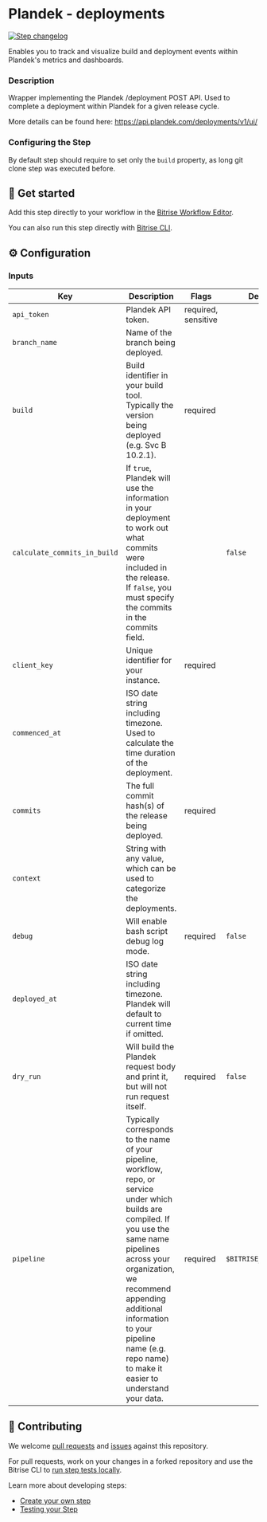 # Plandek - deployments

[![Step changelog](https://shields.io/github/v/release/secretescapes/bitrise-step-plandek-deployment?include_prereleases&label=changelog&color=blueviolet)](https://github.com/secretescapes/bitrise-step-plandek-deployment/releases)

Enables you to track and visualize build and deployment events within Plandek's metrics and dashboards.

### Description

Wrapper implementing the Plandek /deployment POST API. Used to complete a deployment within Plandek for a given release cycle.

More details can be found here: https://api.plandek.com/deployments/v1/ui/

### Configuring the Step

By default step should require to set only the `build` property, as long git clone
step was executed before.

## 🧩 Get started

Add this step directly to your workflow in the [Bitrise Workflow Editor](https://devcenter.bitrise.io/steps-and-workflows/steps-and-workflows-index/).

You can also run this step directly with [Bitrise CLI](https://github.com/bitrise-io/bitrise).

## ⚙️ Configuration

### Inputs

| Key | Description | Flags | Default |
| --- | --- | --- | --- |
| `api_token` | Plandek API token.| required, sensitive | |
| `branch_name` | Name of the branch being deployed. | | |
| `build` | Build identifier in your build tool. Typically the version being deployed (e.g. Svc B 10.2.1). | required | |
| `calculate_commits_in_build` | If `true`, Plandek will use the information in your deployment to work out what commits were included in the release. If `false`, you must specify the commits in the commits field. | | `false` |
| `client_key` | Unique identifier for your instance. | required | |
| `commenced_at` | ISO date string including timezone. Used to calculate the time duration of the deployment. | | |
| `commits` | The full commit hash(s) of the release being deployed. | required | |
| `context` | String with any value, which can be used to categorize the deployments. | | |
| `debug` | Will enable bash script debug log mode. | required | `false` |
| `deployed_at` | ISO date string including timezone. Plandek will default to current time if omitted. | | |
| `dry_run` | Will build the Plandek request body and print it, but will not run request itself. | required | `false` |
| `pipeline` | Typically corresponds to the name of your pipeline, workflow, repo, or service under which builds are compiled. If you use the same name pipelines across your organization, we recommend appending additional information to your pipeline name (e.g. repo name) to make it easier to understand your data. | required | `$BITRISE_APP_TITLE` |

## 🙋 Contributing

We welcome [pull requests](https://github.com/secretescapes/bitrise-step-plandek-deployment/pulls) and [issues](https://github.com/secretescapes/bitrise-step-plandek-deployment/issues) against this repository.

For pull requests, work on your changes in a forked repository and use the Bitrise CLI to [run step tests locally](https://devcenter.bitrise.io/bitrise-cli/run-your-first-build/).

Learn more about developing steps:

- [Create your own step](https://devcenter.bitrise.io/contributors/create-your-own-step/)
- [Testing your Step](https://devcenter.bitrise.io/contributors/testing-and-versioning-your-steps/)
